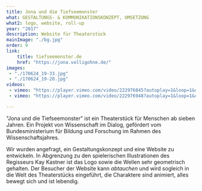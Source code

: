 ```yaml
---
title: Jona und die Tiefseemonster
what: GESTALTUNGS- & KOMMUNIKATIONSKONZEPT, UMSETZUNG
what2: logo, website, roll-up
year: "2017"
description: Website für Theaterstück
mainImage: "./bg.jpg"
order: 9
link: 
    title: tiefseemonster.de
    href: "https://jona.volligohne.de/"
images:
 - "./170624_19-33.jpg"
 - "./170624_19-20.jpg"
videos: 
 - vimeo: "https://player.vimeo.com/video/222976845?autoplay=1&loop=1&color=fff"
 - vimeo: "https://player.vimeo.com/video/222976948?autoplay=1&loop=1&color=fff"

---
```


"Jona und die Tiefseemonster" ist ein Theaterstück für Menschen ab sieben Jahren. Ein Projekt von Wissenschaft im Dialog, gefördert vom Bundesministerium für Bildung und Forschung im Rahmen des Wissenschaftsjahres. 

Wir wurden angefragt, ein Gestaltungskonzept und eine Website zu entwickeln. In Abgrenzung zu den spielerischen Illustrationen des Regisseurs Kay Kastner ist das Logo sowie die Wellen sehr geometrisch gehalten. Der Besucher der Website kann _abtauchen_ und wird sogleich in die Welt des Theaterstücks eingeführt, die Charaktere sind animiert, alles bewegt sich und ist lebendig.
